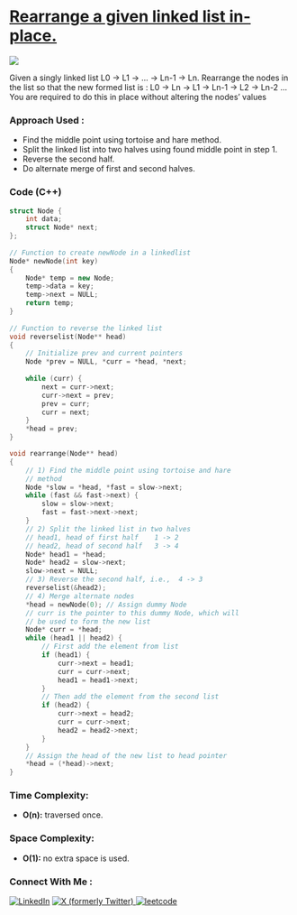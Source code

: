 # [Rearrange a given linked list in-place.](https://www.geeksforgeeks.org/rearrange-a-given-linked-list-in-place/)

![](https://badgen.net/badge/Level/Medium/yellow)

Given a singly linked list L0 -> L1 -> … -> Ln-1 -> Ln. Rearrange the nodes in the list so that the new formed list is : L0 -> Ln -> L1 -> Ln-1 -> L2 -> Ln-2 … You are required to do this in place without altering the nodes’ values

### Approach Used :

-   Find the middle point using tortoise and hare method.
-   Split the linked list into two halves using found middle point in step 1.
-   Reverse the second half.
-   Do alternate merge of first and second halves.

### Code (C++)

```cpp
struct Node {
    int data;
    struct Node* next;
};
 
// Function to create newNode in a linkedlist
Node* newNode(int key)
{
    Node* temp = new Node;
    temp->data = key;
    temp->next = NULL;
    return temp;
}
 
// Function to reverse the linked list
void reverselist(Node** head)
{
    // Initialize prev and current pointers
    Node *prev = NULL, *curr = *head, *next;
 
    while (curr) {
        next = curr->next;
        curr->next = prev;
        prev = curr;
        curr = next;
    }
    *head = prev;
}

void rearrange(Node** head)
{
    // 1) Find the middle point using tortoise and hare
    // method
    Node *slow = *head, *fast = slow->next;
    while (fast && fast->next) {
        slow = slow->next;
        fast = fast->next->next;
    }
    // 2) Split the linked list in two halves
    // head1, head of first half    1 -> 2
    // head2, head of second half   3 -> 4
    Node* head1 = *head;
    Node* head2 = slow->next;
    slow->next = NULL;
    // 3) Reverse the second half, i.e.,  4 -> 3
    reverselist(&head2);
    // 4) Merge alternate nodes
    *head = newNode(0); // Assign dummy Node
    // curr is the pointer to this dummy Node, which will
    // be used to form the new list
    Node* curr = *head;
    while (head1 || head2) {
        // First add the element from list
        if (head1) {
            curr->next = head1;
            curr = curr->next;
            head1 = head1->next;
        }
        // Then add the element from the second list
        if (head2) {
            curr->next = head2;
            curr = curr->next;
            head2 = head2->next;
        }
    }
    // Assign the head of the new list to head pointer
    *head = (*head)->next;
}
```

### Time Complexity:
- **O(n):** traversed once.

### Space Complexity:
- **O(1):** no extra space is used.

### Connect With Me : 

<a href="https://www.linkedin.com/in/shivam-ray-b4306524a/" target="_blank"><img src="https://img.shields.io/badge/LinkedIn-0077B5?style=for-the-badge&logo=linkedin&logoColor=white" alt="LinkedIn"></a>
<a href="https://x.com/rai_shivam11/" target="_blank"><img src="https://img.shields.io/badge/Twitter-1DA1F2?style=for-the-badge&logo=twitter&logoColor=white" alt="X (formerly Twitter)">
</a>
<a href="https://leetcode.com/u/shrunited0702/" target="_blank"><img src="https://img.shields.io/badge/LeetCode-000000?style=for-the-badge&logo=LeetCode&logoColor=#d16c06" alt="leetcode">
</a>